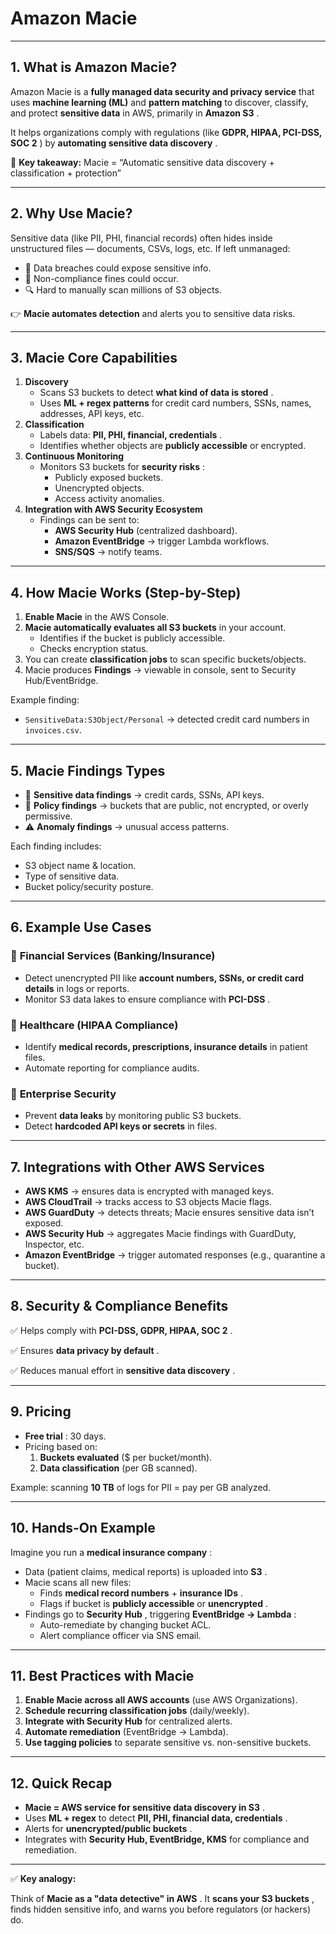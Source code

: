 # **Amazon Macie**

---

## 1. **What is Amazon Macie?**

Amazon Macie is a **fully managed data security and privacy service** that uses **machine learning (ML)** and **pattern matching** to discover, classify, and protect **sensitive data** in AWS, primarily in  **Amazon S3** .

It helps organizations comply with regulations (like  **GDPR, HIPAA, PCI-DSS, SOC 2** ) by  **automating sensitive data discovery** .

🔑 **Key takeaway:** Macie = “Automatic sensitive data discovery + classification + protection”

---

## 2. **Why Use Macie?**

Sensitive data (like PII, PHI, financial records) often hides inside unstructured files — documents, CSVs, logs, etc. If left unmanaged:

* 🚨 Data breaches could expose sensitive info.
* 💸 Non-compliance fines could occur.
* 🔍 Hard to manually scan millions of S3 objects.

👉 **Macie automates detection** and alerts you to sensitive data risks.

---

## 3. **Macie Core Capabilities**

1. **Discovery**
   * Scans S3 buckets to detect  **what kind of data is stored** .
   * Uses **ML + regex patterns** for credit card numbers, SSNs, names, addresses, API keys, etc.
2. **Classification**
   * Labels data:  **PII, PHI, financial, credentials** .
   * Identifies whether objects are **publicly accessible** or encrypted.
3. **Continuous Monitoring**
   * Monitors S3 buckets for  **security risks** :
     * Publicly exposed buckets.
     * Unencrypted objects.
     * Access activity anomalies.
4. **Integration with AWS Security Ecosystem**
   * Findings can be sent to:
     * **AWS Security Hub** (centralized dashboard).
     * **Amazon EventBridge** → trigger Lambda workflows.
     * **SNS/SQS** → notify teams.

---

## 4. **How Macie Works (Step-by-Step)**

1. **Enable Macie** in the AWS Console.
2. **Macie automatically evaluates all S3 buckets** in your account.
   * Identifies if the bucket is publicly accessible.
   * Checks encryption status.
3. You can create **classification jobs** to scan specific buckets/objects.
4. Macie produces **Findings** → viewable in console, sent to Security Hub/EventBridge.

Example finding:

* `SensitiveData:S3Object/Personal` → detected credit card numbers in `invoices.csv`.

---

## 5. **Macie Findings Types**

* 🔑 **Sensitive data findings** → credit cards, SSNs, API keys.
* 📂 **Policy findings** → buckets that are public, not encrypted, or overly permissive.
* ⚠️ **Anomaly findings** → unusual access patterns.

Each finding includes:

* S3 object name & location.
* Type of sensitive data.
* Bucket policy/security posture.

---

## 6. **Example Use Cases**

### 📌 **Financial Services (Banking/Insurance)**

* Detect unencrypted PII like **account numbers, SSNs, or credit card details** in logs or reports.
* Monitor S3 data lakes to ensure compliance with  **PCI-DSS** .

### 📌 **Healthcare (HIPAA Compliance)**

* Identify **medical records, prescriptions, insurance details** in patient files.
* Automate reporting for compliance audits.

### 📌 **Enterprise Security**

* Prevent **data leaks** by monitoring public S3 buckets.
* Detect **hardcoded API keys or secrets** in files.

---

## 7. **Integrations with Other AWS Services**

* **AWS KMS** → ensures data is encrypted with managed keys.
* **AWS CloudTrail** → tracks access to S3 objects Macie flags.
* **AWS GuardDuty** → detects threats; Macie ensures sensitive data isn’t exposed.
* **AWS Security Hub** → aggregates Macie findings with GuardDuty, Inspector, etc.
* **Amazon EventBridge** → trigger automated responses (e.g., quarantine a bucket).

---

## 8. **Security & Compliance Benefits**

✅ Helps comply with  **PCI-DSS, GDPR, HIPAA, SOC 2** .

✅ Ensures  **data privacy by default** .

✅ Reduces manual effort in  **sensitive data discovery** .

---

## 9. **Pricing**

* **Free trial** : 30 days.
* Pricing based on:
  1. **Buckets evaluated** ($ per bucket/month).
  2. **Data classification** (per GB scanned).

Example: scanning **10 TB** of logs for PII = pay per GB analyzed.

---

## 10. **Hands-On Example**

Imagine you run a  **medical insurance company** :

* Data (patient claims, medical reports) is uploaded into  **S3** .
* Macie scans all new files:
  * Finds **medical record numbers** +  **insurance IDs** .
  * Flags if bucket is **publicly accessible** or  **unencrypted** .
* Findings go to  **Security Hub** , triggering  **EventBridge → Lambda** :
  * Auto-remediate by changing bucket ACL.
  * Alert compliance officer via SNS email.

---

## 11. **Best Practices with Macie**

1. **Enable Macie across all AWS accounts** (use AWS Organizations).
2. **Schedule recurring classification jobs** (daily/weekly).
3. **Integrate with Security Hub** for centralized alerts.
4. **Automate remediation** (EventBridge → Lambda).
5. **Use tagging policies** to separate sensitive vs. non-sensitive buckets.

---

## 12. **Quick Recap**

* **Macie = AWS service for sensitive data discovery in S3** .
* Uses **ML + regex** to detect  **PII, PHI, financial data, credentials** .
* Alerts for  **unencrypted/public buckets** .
* Integrates with **Security Hub, EventBridge, KMS** for compliance and remediation.

---

✅ **Key analogy:**

Think of  **Macie as a "data detective" in AWS** . It  **scans your S3 buckets** , finds hidden sensitive info, and warns you before regulators (or hackers) do.
